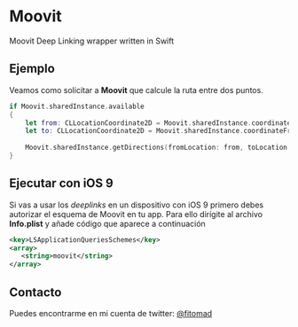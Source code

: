 # Moovit
Moovit Deep Linking wrapper written in Swift

## Ejemplo
Veamos como solicitar a **Moovit** que calcule la ruta entre dos puntos.

```swift
if Moovit.sharedInstance.available
{
    let from: CLLocationCoordinate2D = Moovit.sharedInstance.coordinateFromLatitude(40.411237, longitude: -3.708392)
    let to: CLLocationCoordinate2D = Moovit.sharedInstance.coordinateFromLatitude(40.423856, longitude: -3.711398)
    
    Moovit.sharedInstance.getDirections(fromLocation: from, toLocation: to)
}
```

## Ejecutar con iOS 9
Si vas a usar los *deeplinks* en un dispositivo con iOS 9 primero debes autorizar el esquema de Moovit en tu app. Para ello dirígite al archivo **Info.plist** y añade código que aparece a continuación

```xml
<key>LSApplicationQueriesSchemes</key>
<array>
   <string>moovit</string>
</array>
```

## Contacto
Puedes encontrarme en mi cuenta de twitter: [@fitomad](https://twitter.com/fitomad)
